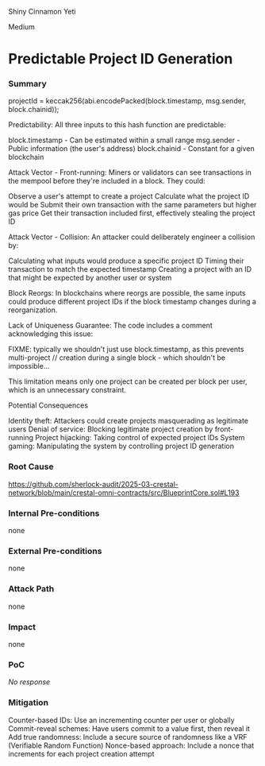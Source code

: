 Shiny Cinnamon Yeti

Medium

# Predictable Project ID Generation

### Summary



projectId = keccak256(abi.encodePacked(block.timestamp, msg.sender, block.chainid));



Predictability: All three inputs to this hash function are predictable:

block.timestamp - Can be estimated within a small range
msg.sender - Public information (the user's address)
block.chainid - Constant for a given blockchain


Attack Vector - Front-running:  Miners or validators can see transactions in the mempool before they're included in a block. They could:

 Observe a user's attempt to create a project
  Calculate what the project ID would be
Submit their own transaction with the same parameters but higher gas price
 Get their transaction included first, effectively stealing the project ID


Attack Vector - Collision:  An attacker could deliberately engineer a collision by:

Calculating what inputs would produce a specific project ID
Timing their transaction to match the expected timestamp
Creating a project with an ID that might be expected by another user or system


Block Reorgs: In blockchains where reorgs are possible, the same inputs could produce different project IDs if the block timestamp changes during a reorganization.

Lack of Uniqueness Guarantee: The code includes a comment acknowledging this issue:

 FIXME: typically we shouldn't just use block.timestamp, as this prevents multi-project
// creation during a single block - which shouldn't be impossible...

This limitation means only one project can be created per block per user, which is an unnecessary constraint.

Potential Consequences

Identity theft: Attackers could create projects masquerading as legitimate users
Denial of service: Blocking legitimate project creation by front-running
Project hijacking: Taking control of expected project IDs
System gaming: Manipulating the system by controlling project ID generation







### Root Cause

https://github.com/sherlock-audit/2025-03-crestal-network/blob/main/crestal-omni-contracts/src/BlueprintCore.sol#L193

### Internal Pre-conditions

none

### External Pre-conditions

none

### Attack Path

none

### Impact

none

### PoC

_No response_

### Mitigation

Counter-based IDs: Use an incrementing counter per user or globally
Commit-reveal schemes: Have users commit to a value first, then reveal it
Add true randomness: Include a secure source of randomness like a VRF (Verifiable Random Function)
Nonce-based approach: Include a nonce that increments for each project creation attempt